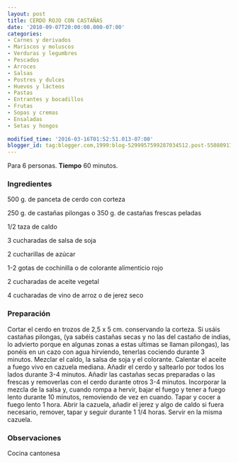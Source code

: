 ```yaml
---
layout: post
title: CERDO ROJO CON CASTAÑAS
date: '2010-09-07T20:00:00.000-07:00'
categories:
- Carnes y derivados
- Mariscos y moluscos
- Verduras y legumbres
- Pescados
- Arroces
- Salsas
- Postres y dulces
- Huevos y lácteos
- Pastas
- Entrantes y bocadillos
- Frutas
- Sopas y cremas
- Ensaladas
- Setas y hongos
 
modified_time: '2016-03-16T01:52:51.013-07:00'
blogger_id: tag:blogger.com,1999:blog-5299957599287034512.post-5508091778516668694
---
```


Para 6 personas.
<b>Tiempo</b> 60 minutos.

<h3>Ingredientes</h3>

500 g. de panceta de cerdo con corteza

250 g. de castañas pilongas o 350 g. de castañas frescas peladas

1/2 taza de caldo

3 cucharadas de salsa de soja

2 cucharillas de azúcar

1-2 gotas de cochinilla o de colorante alimenticio rojo

2 cucharadas de aceite vegetal

4 cucharadas de vino de arroz o de jerez seco

<h3>Preparación</h3>

Cortar el cerdo en trozos de 2,5 x 5 cm. conservando la corteza. Si usáis castañas pilongas, (ya sabéis castañas secas y no las del castaño de indias, lo advierto porque en algunas zonas a estas ultimas se llaman pilongas), las ponéis en un cazo con agua hirviendo, tenerlas cociendo durante 3 minutos. Mezclar el caldo, la salsa de soja y el colorante. Calentar el aceite a fuego vivo en cazuela mediana. Añadir el cerdo y saltearlo por todos los lados durante 3-4 minutos. Añadir las castañas secas preparadas o las frescas y removerlas con el cerdo durante otros 3-4 minutos. Incorporar la mezcla de la salsa y, cuando rompa a hervir, bajar el fuego y tener a fuego lento durante 10 minutos, removiendo de vez en cuando. Tapar y cocer a fuego lento 1 hora. Abrir la cazuela, añadir el jerez y algo de caldo si fuera necesario, remover, tapar y seguir durante 1 1/4 horas. Servir en la misma cazuela.

<h3>Observaciones</h3>

Cocina cantonesa

